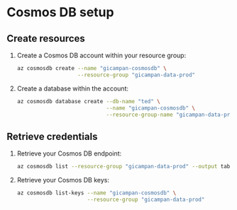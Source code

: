 # Cosmos DB setup

## Create resources

1. Create a Cosmos DB account within your resource group:
   ```bash
   az cosmosdb create --name "gicampan-cosmosdb" \
                      --resource-group "gicampan-data-prod"
   ```
1. Create a database within the account:
   ```bash
   az cosmosdb database create --db-name "ted" \
                               --name "gicampan-cosmosdb" \
                               --resource-group-name "gicampan-data-prod"
   ```

## Retrieve credentials

1. Retrieve your Cosmos DB endpoint:
   ```bash
   az cosmosdb list --resource-group "gicampan-data-prod" --output table
   ```
1. Retrieve your Cosmos DB keys:
   ```bash
   az cosmosdb list-keys --name "gicampan-cosmosdb" \
                         --resource-group "gicampan-data-prod"
   ```
